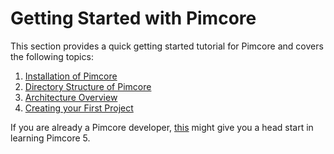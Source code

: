 # Getting Started with Pimcore

This section provides a quick getting started tutorial for Pimcore and covers the following topics: 

1. [Installation of Pimcore](./00_Installation.md)
2. [Directory Structure of Pimcore](./02_Directory_Structure.md)
3. [Architecture Overview](./04_Architecture_Overview.md)
4. [Creating your First Project](./06_Create_a_First_Project.md)

If you are already a Pimcore developer, [this](./08_Pimcore_5_For_Pimcore_Devs.md) might give you a head start in learning Pimcore 5. 